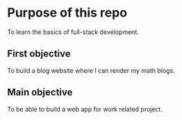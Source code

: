 # Purpose of this repo
To learn the basics of full-stack development. 

## First objective
To build a blog website where I can render my math blogs. 

## Main objective
To be able to build a web app for work related project. 
